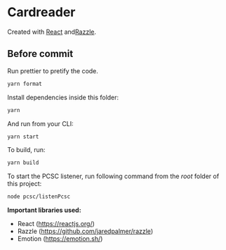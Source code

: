 # Cardreader

Created with [React](https://reactjs.org/) and[Razzle](https://github.com/jaredpalmer/razzle).

## Before commit
Run prettier to pretify the code.
```sh
yarn format
```

Install dependencies inside this folder:
```sh
yarn
```

And run from your CLI:
```sh
yarn start
```

To build, run:
```sh
yarn build
```

To start the PCSC listener, run following command from the *root* folder of this project:
```sh
node pcsc/listenPcsc
```


**Important libraries used:**
- React (https://reactjs.org/)
- Razzle (https://github.com/jaredpalmer/razzle)
- Emotion (https://emotion.sh/)
